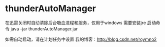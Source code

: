 # thunderAutoManager
在迅雷关闭时自动清除后台吸血进程和服务，仅用于windows
需要安装jre
启动命令 java -jar thunderAutoManager.jar

如需自动启动，请在计划任务中设置
我的博客：http://blog.csdn.net/roymno2
